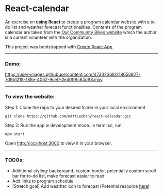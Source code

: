 # React-calendar

An exercise on **using React** to create a program calendar website with a to-do list and weather forecast functionalities. Contents of the program calendar are taken from the [Our Community Bikes website](https://ourcommunitybikes.org/) which the author is a current volunteer with the organization.

This project was bootstrapped with [Create React App](https://github.com/facebook/create-react-app).

----------------------------------------

### Demo:

https://user-images.githubusercontent.com/47332368/218656927-7d9b1218-188e-4052-9ce0-2e4099c64d98.mov

-----------------------------------------

### To view the website:

Step 1: Clone the repo to your desired folder in your local environment

```
git clone https://github.com/nattiechan/react-calendar.git
```

Step 2: Run the app in development mode. In terminal, run:

```
npm start
```

Open [http://localhost:3000](http://localhost:3000) to view it in your browser.

-----------------------------

### TODOs:

- Additional styling: background, custom border, potentially custom scroll bar for to-do list, make forecast easier to read
- Add links to program schedule
- [Stretch goal] Add weather icon to forecast (Potential resource [here](https://developer.weathersourceapis.com/apis/appwx-weather-icons/))

